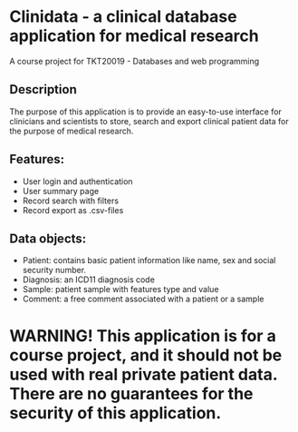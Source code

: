 # Clinidata - a clinical database application for medical research
A course project for TKT20019 - Databases and web programming

## Description
The purpose of this application is to provide an easy-to-use interface for clinicians and scientists to store, search and export clinical patient data for the purpose of medical research.

## Features:
 - User login and authentication
 - User summary page
 - Record search with filters
 - Record export as .csv-files
   
## Data objects:
 - Patient: contains basic patient information like name, sex and social security number.
 - Diagnosis: an ICD11 diagnosis code
 - Sample: patient sample with features type and value
 - Comment: a free comment associated with a patient or a sample

# <b> WARNING! This application is for a course project, and it should not be used with real private patient data. There are no guarantees for the security of this application. </b>
